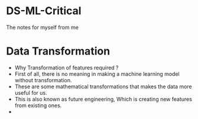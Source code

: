 # DS-ML-Critical
The notes for myself from me

# Data Transformation
* Why Transformation of features required ?
* First of all, there is no meaning in making a machine learning model without transformation.
* These are some mathematical transformations that makes the data more useful for  us.
* This is also known as future engineering, Which is creating new features from existing ones.
* 
